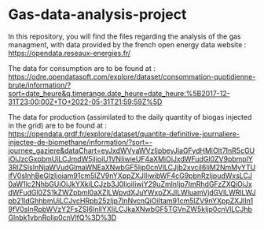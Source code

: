# Gas-data-analysis-project
In this repository, you will find the files regarding the analysis of the gas managment, with data provided by the french open energy data website : https://opendata.reseaux-energies.fr/

The data for consumption are to be found at : 
https://odre.opendatasoft.com/explore/dataset/consommation-quotidienne-brute/information/?sort=date_heure&q.timerange.date_heure=date_heure:%5B2017-12-31T23:00:00Z+TO+2022-05-31T21:59:59Z%5D

The data for production (assimilated to the daily quantity of biogas injected in the grid) are to be found at : 
https://opendata.grdf.fr/explore/dataset/quantite-definitive-journaliere-injectee-de-biomethane/information/?sort=-journee_gaziere&dataChart=eyJxdWVyaWVzIjpbeyJjaGFydHMiOlt7InR5cGUiOiJzcGxpbmUiLCJmdW5jIjoiU1VNIiwieUF4aXMiOiJxdWFudGl0ZV9pbmplY3RlZSIsInNjaWVudGlmaWNEaXNwbGF5Ijp0cnVlLCJjb2xvciI6IiM2NmMyYTUifV0sInhBeGlzIjoiam91cm5lZV9nYXppZXJlIiwibWF4cG9pbnRzIjpudWxsLCJ0aW1lc2NhbGUiOiJkYXkiLCJzb3J0IjoiIiwiY29uZmlnIjp7ImRhdGFzZXQiOiJxdWFudGl0ZS1kZWZpbml0aXZlLWpvdXJuYWxpZXJlLWluamVjdGVlLWRlLWJpb21ldGhhbmUiLCJvcHRpb25zIjp7InNvcnQiOiItam91cm5lZV9nYXppZXJlIn19fV0sInRpbWVzY2FsZSI6InllYXIiLCJkaXNwbGF5TGVnZW5kIjp0cnVlLCJhbGlnbk1vbnRoIjp0cnVlfQ%3D%3D
